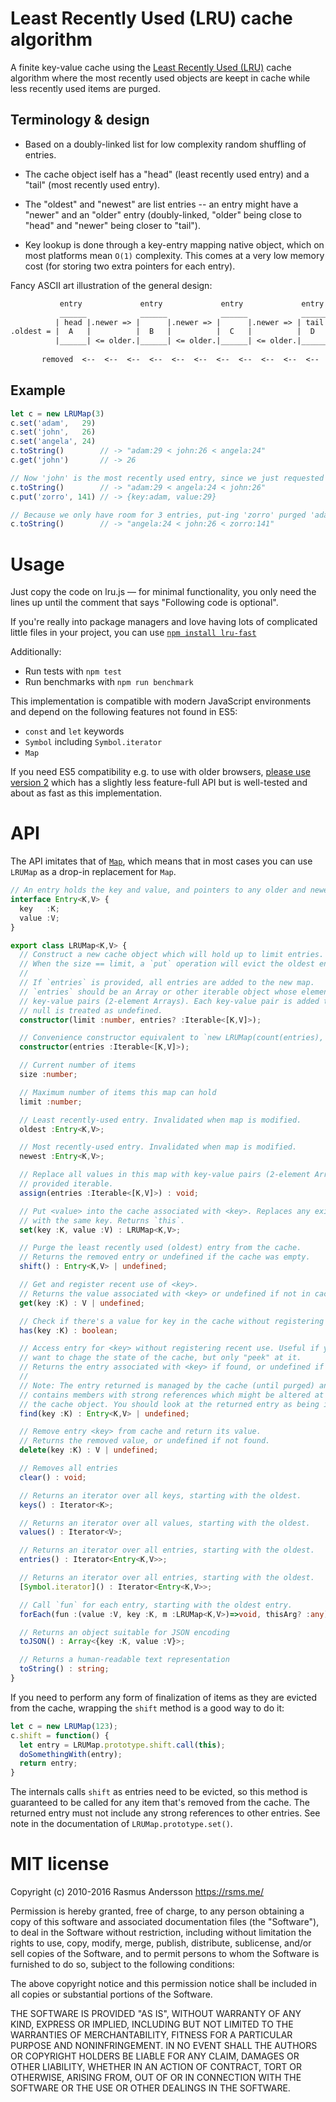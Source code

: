 # Least Recently Used (LRU) cache algorithm

A finite key-value cache using the [Least Recently Used (LRU)](http://en.wikipedia.org/wiki/Cache_algorithms#Least_Recently_Used) cache algorithm where the most recently used objects are keept in cache while less recently used items are purged.

## Terminology & design

- Based on a doubly-linked list for low complexity random shuffling of entries.

- The cache object iself has a "head" (least recently used entry) and a
  "tail" (most recently used entry).

- The "oldest" and "newest" are list entries -- an entry might have a "newer" and
  an "older" entry (doubly-linked, "older" being close to "head" and "newer"
  being closer to "tail").

- Key lookup is done through a key-entry mapping native object, which on most 
  platforms mean `O(1)` complexity. This comes at a very low memory cost  (for 
  storing two extra pointers for each entry).

Fancy ASCII art illustration of the general design:

```txt
           entry             entry             entry             entry        
           ______            ______            ______            ______       
          | head |.newer => |      |.newer => |      |.newer => | tail |      
.oldest = |  A   |          |  B   |          |  C   |          |  D   | = .newest
          |______| <= older.|______| <= older.|______| <= older.|______|      
                                                                             
       removed  <--  <--  <--  <--  <--  <--  <--  <--  <--  <--  <--  added
```

## Example

```js
let c = new LRUMap(3)
c.set('adam',   29)
c.set('john',   26)
c.set('angela', 24)
c.toString()        // -> "adam:29 < john:26 < angela:24"
c.get('john')       // -> 26

// Now 'john' is the most recently used entry, since we just requested it
c.toString()        // -> "adam:29 < angela:24 < john:26"
c.put('zorro', 141) // -> {key:adam, value:29}

// Because we only have room for 3 entries, put-ing 'zorro' purged 'adam'
c.toString()        // -> "angela:24 < john:26 < zorro:141"
```

# Usage

Just copy the code on lru.js — for minimal functionality, you only need the lines up until the comment that says "Following code is optional".

If you're really into package managers and love having lots of complicated little files in your project, you can use [`npm install lru-fast`](https://www.npmjs.com/package/lru-fast)

Additionally:

- Run tests with `npm test`
- Run benchmarks with `npm run benchmark`

This implementation is compatible with modern JavaScript environments and depend on the following features not found in ES5:

- `const` and `let` keywords
- `Symbol` including `Symbol.iterator`
- `Map`

If you need ES5 compatibility e.g. to use with older browsers, [please use version 2](https://github.com/rsms/js-lru/tree/v2) which has a slightly less feature-full API but is well-tested and about as fast as this implementation.

# API

The API imitates that of [`Map`](https://developer.mozilla.org/en-US/docs/Web/JavaScript/Reference/Global_Objects/Map), which means that in most cases you can use `LRUMap` as a drop-in replacement for `Map`.

```ts
// An entry holds the key and value, and pointers to any older and newer entries.
interface Entry<K,V> {
  key   :K;
  value :V;
}

export class LRUMap<K,V> {
  // Construct a new cache object which will hold up to limit entries.
  // When the size == limit, a `put` operation will evict the oldest entry.
  //
  // If `entries` is provided, all entries are added to the new map.
  // `entries` should be an Array or other iterable object whose elements are
  // key-value pairs (2-element Arrays). Each key-value pair is added to the new Map.
  // null is treated as undefined.
  constructor(limit :number, entries? :Iterable<[K,V]>);

  // Convenience constructor equivalent to `new LRUMap(count(entries), entries)`
  constructor(entries :Iterable<[K,V]>);

  // Current number of items
  size :number;

  // Maximum number of items this map can hold
  limit :number;

  // Least recently-used entry. Invalidated when map is modified.
  oldest :Entry<K,V>;

  // Most recently-used entry. Invalidated when map is modified.
  newest :Entry<K,V>;

  // Replace all values in this map with key-value pairs (2-element Arrays) from
  // provided iterable.
  assign(entries :Iterable<[K,V]>) : void;

  // Put <value> into the cache associated with <key>. Replaces any existing entry
  // with the same key. Returns `this`.
  set(key :K, value :V) : LRUMap<K,V>;

  // Purge the least recently used (oldest) entry from the cache.
  // Returns the removed entry or undefined if the cache was empty.
  shift() : Entry<K,V> | undefined;

  // Get and register recent use of <key>.
  // Returns the value associated with <key> or undefined if not in cache.
  get(key :K) : V | undefined;

  // Check if there's a value for key in the cache without registering recent use.
  has(key :K) : boolean;

  // Access entry for <key> without registering recent use. Useful if you do not
  // want to chage the state of the cache, but only "peek" at it.
  // Returns the entry associated with <key> if found, or undefined if not found.
  //
  // Note: The entry returned is managed by the cache (until purged) and thus
  // contains members with strong references which might be altered at any time by
  // the cache object. You should look at the returned entry as being immutable.
  find(key :K) : Entry<K,V> | undefined;

  // Remove entry <key> from cache and return its value.
  // Returns the removed value, or undefined if not found.
  delete(key :K) : V | undefined;

  // Removes all entries
  clear() : void;

  // Returns an iterator over all keys, starting with the oldest.
  keys() : Iterator<K>;

  // Returns an iterator over all values, starting with the oldest.
  values() : Iterator<V>;

  // Returns an iterator over all entries, starting with the oldest.
  entries() : Iterator<Entry<K,V>>;

  // Returns an iterator over all entries, starting with the oldest.
  [Symbol.iterator]() : Iterator<Entry<K,V>>;

  // Call `fun` for each entry, starting with the oldest entry.
  forEach(fun :(value :V, key :K, m :LRUMap<K,V>)=>void, thisArg? :any) : void;

  // Returns an object suitable for JSON encoding
  toJSON() : Array<{key :K, value :V}>;

  // Returns a human-readable text representation
  toString() : string;
}
```

If you need to perform any form of finalization of items as they are evicted from the cache, wrapping the `shift` method is a good way to do it:

```js
let c = new LRUMap(123);
c.shift = function() {
  let entry = LRUMap.prototype.shift.call(this);
  doSomethingWith(entry);
  return entry;
}
```

The internals calls `shift` as entries need to be evicted, so this method is guaranteed to be called for any item that's removed from the cache. The returned entry must not include any strong references to other entries. See note in the documentation of `LRUMap.prototype.set()`.


# MIT license

Copyright (c) 2010-2016 Rasmus Andersson <https://rsms.me/>

Permission is hereby granted, free of charge, to any person obtaining a copy
of this software and associated documentation files (the "Software"), to deal
in the Software without restriction, including without limitation the rights
to use, copy, modify, merge, publish, distribute, sublicense, and/or sell
copies of the Software, and to permit persons to whom the Software is
furnished to do so, subject to the following conditions:

The above copyright notice and this permission notice shall be included in
all copies or substantial portions of the Software.

THE SOFTWARE IS PROVIDED "AS IS", WITHOUT WARRANTY OF ANY KIND, EXPRESS OR
IMPLIED, INCLUDING BUT NOT LIMITED TO THE WARRANTIES OF MERCHANTABILITY,
FITNESS FOR A PARTICULAR PURPOSE AND NONINFRINGEMENT. IN NO EVENT SHALL THE
AUTHORS OR COPYRIGHT HOLDERS BE LIABLE FOR ANY CLAIM, DAMAGES OR OTHER
LIABILITY, WHETHER IN AN ACTION OF CONTRACT, TORT OR OTHERWISE, ARISING FROM,
OUT OF OR IN CONNECTION WITH THE SOFTWARE OR THE USE OR OTHER DEALINGS IN
THE SOFTWARE.
